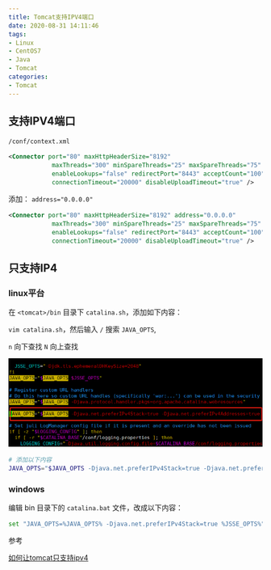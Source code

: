 ```yaml
---
title: Tomcat支持IPV4端口
date: 2020-08-31 14:11:46
tags:
- Linux
- CentOS7
- Java
- Tomcat
categories: 
- Tomcat
---
```


## 支持IPV4端口

`/conf/context.xml`

```xml
<Connector port="80" maxHttpHeaderSize="8192" 
            maxThreads="300" minSpareThreads="25" maxSpareThreads="75"
            enableLookups="false" redirectPort="8443" acceptCount="100"
            connectionTimeout="20000" disableUploadTimeout="true" />
```

添加： `address="0.0.0.0"`

```xml
<Connector port="80" maxHttpHeaderSize="8192" address="0.0.0.0"
            maxThreads="300" minSpareThreads="25" maxSpareThreads="75"
            enableLookups="false" redirectPort="8443" acceptCount="100"
            connectionTimeout="20000" disableUploadTimeout="true" />
```

## 只支持IP4

### linux平台

在 `<tomcat>/bin` 目录下 `catalina.sh`，添加如下内容：

`vim catalina.sh`，然后输入 `/` 搜索 `JAVA_OPTS`,

`n` 向下查找
`N` 向上查找

![微信截图_20200831141600.png](/img/微信截图_20200831141600.png)

```sh
# 添加以下内容
JAVA_OPTS="$JAVA_OPTS -Djava.net.preferIPv4Stack=true -Djava.net.preferIPv4Addresses=true "
```

### windows

编辑 bin 目录下的 `catalina.bat` 文件，改成以下内容：

```sh
set "JAVA_OPTS=%JAVA_OPTS% -Djava.net.preferIPv4Stack=true %JSSE_OPTS%"
```

参考

[如何让tomcat只支持ipv4](https://blog.csdn.net/weiqubo/article/details/49820101)
